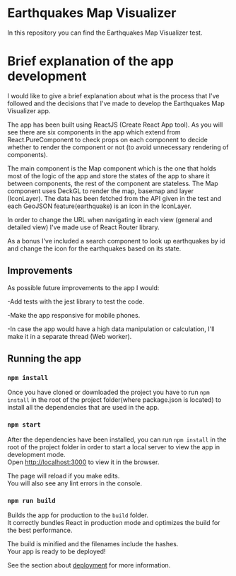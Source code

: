 # Earthquakes Map Visualizer

In this repository you can find the Earthquakes Map Visualizer test.

# Brief explanation of the app development

I would like to give a brief explanation about what is the process that I've followed and the decisions that I've made to develop the Earthquakes Map Visualizer app.

The app has been built using ReactJS (Create React App tool). As you will see there are six components in the app which extend from React.PureComponent to check props on each component to decide whether to render the component or not (to avoid unnecessary rendering of components). 


The main component is the Map component which is the one that holds most of the logic of the app and store the states of the app to share it between components, the rest of the component are stateless. The Map component uses DeckGL to render the map, basemap and layer (IconLayer). The data has been fetched from the API given in the test and each GeoJSON feature(earthquake) is an icon in the IconLayer.

In order to change the URL when navigating in each view (general and detailed view) I've made use of React Router library.

As a bonus I've included a search component to look up earthquakes by id and change the icon for the earthquakes based on its state.


## Improvements

As possible future improvements to the app I would:


-Add tests with the jest library to test the code.

-Make the app responsive for mobile phones.

-In case the app would have a high data manipulation or calculation, I'll make it in a separate thread (Web worker).


## Running the app

### `npm install`

Once you have cloned or downloaded the project you have to run `npm install` in the root of the project folder(where package.json is located) to install all the dependencies that are used in the app. 


### `npm start`

After the dependencies have been installed, you can run `npm install` in the root of the project folder in order to start a local server to view the app in development mode.\
Open [http://localhost:3000](http://localhost:3000) to view it in the browser.

The page will reload if you make edits.\
You will also see any lint errors in the console.

### `npm run build`

Builds the app for production to the `build` folder.\
It correctly bundles React in production mode and optimizes the build for the best performance.

The build is minified and the filenames include the hashes.\
Your app is ready to be deployed!

See the section about [deployment](https://facebook.github.io/create-react-app/docs/deployment) for more information.
